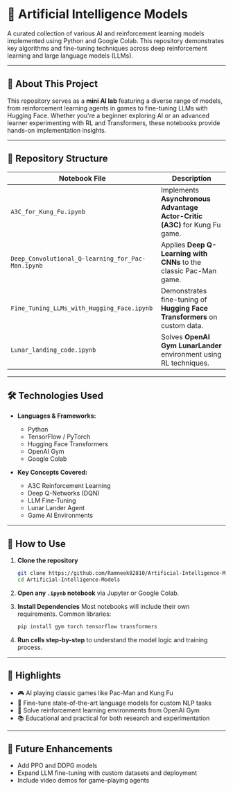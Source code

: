 # 🤖 Artificial Intelligence Models

A curated collection of various AI and reinforcement learning models implemented using Python and Google Colab. This repository demonstrates key algorithms and fine-tuning techniques across deep reinforcement learning and large language models (LLMs).

---

## 🧠 About This Project

This repository serves as a **mini AI lab** featuring a diverse range of models, from reinforcement learning agents in games to fine-tuning LLMs with Hugging Face. Whether you're a beginner exploring AI or an advanced learner experimenting with RL and Transformers, these notebooks provide hands-on implementation insights.

---

## 📁 Repository Structure

| Notebook File                               | Description                                                                 |
|---------------------------------------------|-----------------------------------------------------------------------------|
| `A3C_for_Kung_Fu.ipynb`                     | Implements **Asynchronous Advantage Actor-Critic (A3C)** for Kung Fu game. |
| `Deep_Convolutional_Q-learning_for_Pac-Man.ipynb` | Applies **Deep Q-Learning with CNNs** to the classic Pac-Man game.    |
| `Fine_Tuning_LLMs_with_Hugging_Face.ipynb`  | Demonstrates fine-tuning of **Hugging Face Transformers** on custom data.  |
| `Lunar_landing_code.ipynb`                  | Solves **OpenAI Gym LunarLander** environment using RL techniques.         |

---

## 🛠️ Technologies Used

- **Languages & Frameworks:**  
  - Python  
  - TensorFlow / PyTorch  
  - Hugging Face Transformers  
  - OpenAI Gym  
  - Google Colab

- **Key Concepts Covered:**  
  - A3C Reinforcement Learning  
  - Deep Q-Networks (DQN)  
  - LLM Fine-Tuning  
  - Lunar Lander Agent  
  - Game AI Environments

---

## 🚀 How to Use

1. **Clone the repository**
   ```bash
   git clone https://github.com/Ramneek82810/Artificial-Intelligence-Models.git
   cd Artificial-Intelligence-Models
   ```

2. **Open any `.ipynb` notebook** via Jupyter or Google Colab.

3. **Install Dependencies**
   Most notebooks will include their own requirements. Common libraries:
   ```bash
   pip install gym torch tensorflow transformers
   ```

4. **Run cells step-by-step** to understand the model logic and training process.

---

## 🌟 Highlights

- 🎮 AI playing classic games like Pac-Man and Kung Fu
- 🧠 Fine-tune state-of-the-art language models for custom NLP tasks
- 🚀 Solve reinforcement learning environments from OpenAI Gym
- 📚 Educational and practical for both research and experimentation

---

## 📌 Future Enhancements

- Add PPO and DDPG models
- Expand LLM fine-tuning with custom datasets and deployment
- Include video demos for game-playing agents
